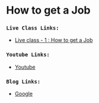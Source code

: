 # How to get a Job

### `Live Class Links:`

- [Live class - 1 : How to get a Job](https://drive.google.com/drive/folders/1SYQ_w4kK5BhkiEKRBHjymeSUAJ7eJSrt)

### `Youtube Links:`

- [Youtube](www.youtube.com)

### `Blog Links:`

- [Google](www.google.com)
